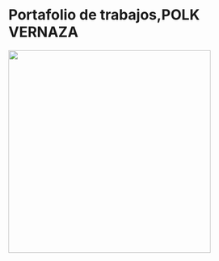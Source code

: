 <p align="center">
<h1>Portafolio de trabajos,<label Color="Blue">POLK VERNAZA</label></h1>


<a href="https://laravel.com" target="_blank"><img src="https://raw.githubusercontent.com/laravel/art/master/logo-lockup/5%20SVG/2%20CMYK/1%20Full%20Color/laravel-logolockup-cmyk-red.svg" width="400"></a></p>

